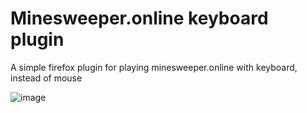 # Minesweeper.online keyboard plugin
A simple firefox plugin for playing minesweeper.online with keyboard, instead of mouse

![image](https://github.com/lzieniew/minesweeper_online_keyboard_plugin/assets/16709260/db47a27b-42ca-4a45-bd54-9236dbbb1342)

